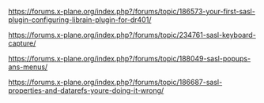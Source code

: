 https://forums.x-plane.org/index.php?/forums/topic/186573-your-first-sasl-plugin-configuring-librain-plugin-for-dr401/

https://forums.x-plane.org/index.php?/forums/topic/234761-sasl-keyboard-capture/

https://forums.x-plane.org/index.php?/forums/topic/188049-sasl-popups-ans-menus/

https://forums.x-plane.org/index.php?/forums/topic/186687-sasl-properties-and-datarefs-youre-doing-it-wrong/



